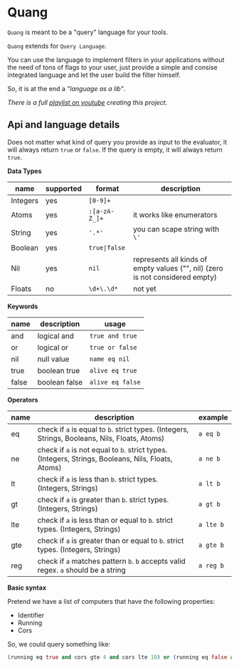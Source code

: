 # Quang

`Quang` is meant to be a "query" language for your tools.

`Quang` extends for `Query Language`.

You can use the language to implement filters in your applications without the need of tons of flags to your user,
just provide a simple and consise integrated language and let the user build the filter himself.

So, it is at the end a _"language as a lib"_.

_There is a full [playlist on youtube](https://youtube.com/playlist?list=PL3YefAkg_zCgPTINetXJ7Aatpps2DECcW&si=_jBBPe7s6Ne4B70s) creating this project._

## Api and language details

Does not matter what kind of query you provide as input to the evaluator, it will always return `true` or `false`. If the query is empty, it will always return `true`.

**Data Types**

| name     | supported | format        | description                                                                   |
| -------- | --------- | ------------- | ----------------------------------------------------------------------------- |
| Integers | yes       | `[0-9]+`      |                                                                               |
| Atoms    | yes       | `:[a-zA-Z_]+` | it works like enumerators                                                     |
| String   | yes       | `'.*'`        | you can scape string with `\'`                                                |
| Boolean  | yes       | `true\|false` |                                                                               |
| Nil      | yes       | `nil`         | represents all kinds of empty values ("", nil) (zero is not considered empty) |
| Floats   | no        | `\d+\.\d*`    | not yet                                                                       |

**Keywords**

| name     | description   | usage            |
| -------- | ------------- | ---------------- |
| and      | logical and   | `true and true`  |
| or       | logical or    | `true or false`  |
| nil      | null value    | `name eq nil`    |
| true     | boolean true  | `alive eq true`  |
| false    | boolean false | `alive eq false` |

**Operators**

| name     | description                                                                                        | example                 |
| -------- | -------------------------------------------------------------------------------------------------- | ----------------------- |
| eq       | check if `a` is equal to `b`. strict types. (Integers, Strings, Booleans, Nils, Floats, Atoms)     | `a eq b`                |
| ne       | check if `a` is not equal to `b`. strict types. (Integers, Strings, Booleans, Nils, Floats, Atoms) | `a ne b`                |
| lt       | check if `a` is less than `b`. strict types. (Integers, Strings)                                   | `a lt b`                |
| gt       | check if `a` is greater than `b`. strict types. (Integers, Strings)                                | `a gt b`                |
| lte      | check if `a` is less than or equal to `b`. strict types. (Integers, Strings)                       | `a lte b`               |
| gte      | check if `a` is greater than or equal to `b`. strict types. (Integers, Strings)                    | `a gte b`               |
| reg      | check if `a` matches pattern `b`. `b` accepts valid regex. `a` should be a string                  | `a reg b`               |

**Basic syntax**

Pretend we have a list of computers that have the following properties:

- Identifier
- Running
- Cors

So, we could query something like:

```elixir
(running eq true and cors gte 4 and cors lte 10) or (running eq false and identifier reg 'ML-\d+') or identifier eq nil
```
